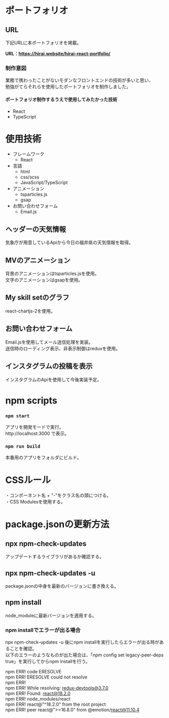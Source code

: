 # ポートフォリオ
## URL
下記URLに本ポートフォリオを掲載。

<strong>URL：https://hirai.website/hirai-react-portfolio/</strong>

### 制作意図
業務で携わったことがないモダンなフロントエンドの技術が多いと思い、<br>
勉強がてらそれらを使用したポートフォリオを制作しました。
#### ポートフォリオ制作するうえで使用してみたかった技術
* React
* TypeScript

# 使用技術
<ul>
  <li>
    フレームワーク
    <ul>
      <li>React</li>
    </ul>
  </li>
  <li>言語
    <ul>
      <li>html</li>
      <li>css/scss</li>
      <li>JavaScript/TypeScript</li>
    </ul>
  </li>
  <li>
    アニメーション
    <ul>
      <li>tsparticles.js</li>
      <li>gsap</li>
    </ul>
  </li>
  <li>
    お問い合わせフォーム
    <ul>
      <li>Email.js</li>
    </ul>
  </li>
</ul>

## ヘッダーの天気情報
気象庁が用意しているApiから今日の福井県の天気情報を取得。
## MVのアニメーション
背景のアニメーションはtsparticles.jsを使用。<br>
文字のアニメーションはgsapを使用。
## My skill setのグラフ
react-chartjs-2を使用。
## お問い合わせフォーム
Email.jsを使用してメール送信処理を実装。<br>
送信時のローディング表示、非表示制御はreduxを使用。
## インスタグラムの投稿を表示
インスタグラムのApiを使用して今後実装予定。

# npm scripts
### `npm start`

アプリを開発モードで実行。<br>
http://localhost:3000 で表示。

### `npm run build`
本番用のアプリをフォルダにビルド。

# CSSルール
・コンポーネント名 + "-"をクラス名の頭につける。<br>
・CSS Modulesを使用する。

# package.jsonの更新方法

## npx npm-check-updates
アップデートするライブラリがあるか確認する。

## npx npm-check-updates -u
package.jsonの中身を最新のバージョンに書き換える。

## npm install
node_moduleに最新バージョンを適用する。

### npm installでエラーが出る場合
npx npm-check-updates -u 後にnpm installを実行したらエラーが出る時があることを確認。<br>
以下のエラーのようなものが出た場合は、「npm config set legacy-peer-deps true」を実行してからnpm installを行う。<br>

npm ERR! code ERESOLVE <br>
npm ERR! ERESOLVE could not resolve <br>
npm ERR! <br>
npm ERR! While resolving: redux-devtools@3.7.0 <br>
npm ERR! Found: react@18.2.0 <br>
npm ERR! node_modules/react <br>
npm ERR!   react@"^18.2.0" from the root project <br>
npm ERR!   peer react@">=16.8.0" from @emotion/react@11.10.4

